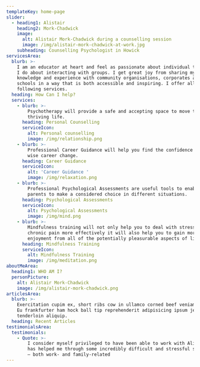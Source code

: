 ```yaml
---
templateKey: home-page
slider:
  - heading1: Alistair
    heading2: Mork-Chadwick
    image:
      alt: Alistair Mork-Chadwick during a counselling session
      image: /img/alistair-mork-chadwick-at-work.jpg
    subheading: Counselling Psychologist in Howick
servicesArea:
  blurb: >-
    I am an educator at heart and feel as passionate about individual therapy as
    I do about interacting with groups. I get great joy from sharing my
    knowledge and experience with community organisations, corporates and
    schools in a way that is both accessible and inspiring. I offer all of the
    following services.
  heading: How Can I help?
  services:
    - blurb: >-
        Psychotherapy will provide a safe and accepting space to move towards a
        thriving life.
      heading: Personal Counselling
      serviceIcon:
        alt: Personal counselling
        image: /img/relationship.png
    - blurb: >-
        Professional Career Guidance will help you find the confidence to make a
        wise career change.
      heading: Career Guidance
      serviceIcon:
        alt: 'Career Guidance '
        image: /img/relaxation.png
    - blurb: >-
        Professional Psychological Assessments are useful tools to enable
        parents to make a considered choice in different situations.
      heading: Psychological Assessments
      serviceIcon:
        alt: Psychological Assessments
        image: /img/mind.png
    - blurb: >-
        Mindfulness training will not only help you to deal with stress or
        chronic pain more effectively it will also help you to gain more
        enjoyment from all of the potentially pleasurable aspects of life.
      heading: Mindfulness Training
      serviceIcon:
        alt: Mindfulness Training
        image: /img/meditation.png
aboutMeArea:
  heading1: WHO AM I?
  personPicture:
    alt: Alistair Mork-Chadwick
    image: /img/alistair-mork-chadwick.png
articlesArea:
  blurb: >-
    Exercitation cupim ex, short ribs cow in ullamco corned beef veniam kevin.
    Eu frankfurter ham hock ball tip reprehenderit adipisicing ipsum jerky
    tenderloin aliquip.
  heading: Recent Articles
testimonialsArea:
  testimonials:
    - Quote: >-
        I consider myself privileged to have been able to work with Alistair. He
        has helped me through some incredibly difficult and stressful situations
        – both work- and family-related
---
```


